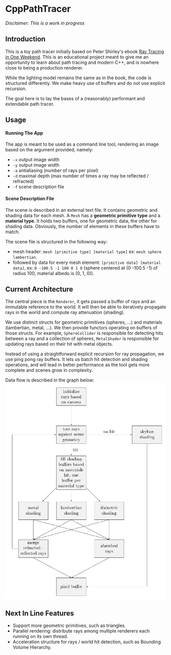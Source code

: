 # CppPathTracer

*Disclaimer: This is a work in progress*

## Introduction

This is a toy path tracer initially based on Peter Shirley's ebook [Ray Tracing in One Weekend](https://www.amazon.ca/Ray-Tracing-Weekend-Minibooks-Book-ebook/dp/B01B5AODD8). This is an educational project meant to give me an opportunity to learn about path tracing and modern C++, and is nowhere close to being a production renderer.

While the lighting model remains the same as in the book, the code is structured differently. We make heavy use of buffers and do not use explicit recursion.

The goal here is to lay the bases of a (reasonably) performant and extendable path tracer.

## Usage

#### Running The App

The app is meant to be used as a command line tool, rendering an image based on the argument provided, namely:
- ```-x``` output image width
- ```-y``` output image width
- ```-a``` antialiasing (number of rays per pixel)
- ```-d``` maximal depth (max number of times a ray may be reflected / refracted)
- ```-f``` scene description file

#### Scene Description File

The scene is described in an external text file. It contains geometric and shading data for each mesh. A ```Mesh``` has a **geometric primitive type** and a **material type**. It holds two buffers, one for geometric data, the other for shading data. Obviously, the number of elements in these buffers have to match.

The scene file is structured in the following way:
- mesh header: ```mesh [primitive type] [material type]``` ex: ```mesh sphere lambertian```.
- followed by data for every mesh element: ```[primitive data] [material data]```, ex: ```0 -100.5 -1 100 0 1 0``` (sphere centered at (0 -100.5 -1) of radius 100, material albedo is (0, 1, 0)).

## Current Architecture

The central piece is the ```Renderer```, it gets passed a buffer of rays and an immutable reference to the world. It will then be able to iteratively propagate rays in the world and compute ray attenuation (shading).

We use distinct structs for geometric primitives (spheres, ...) and materials (lambertian, metal, ...). We then provide functors operating on buffers of those structs. For example, ```SphereCollider``` is responsible for detecting hits between a ray and a collection of spheres, ```MetalShader``` is responsible for updating rays based on their hit with metal objects.

Instead of using a straightforward explicit recursion for ray propagation, we use ping pong ray buffers. It lets us batch hit detection and shading operations, and will lead in better performance as the tool gets more complete and scenes grow in complexity.

Data flow is described in the graph below:
![flow chart](./doc/graph-1.png)

## Next In Line Features
- Support more geometric primitives, such as triangles.
- Parallel rendering: distribute rays among multiple renderers each running on its own thread.
- Acceleration structure for rays / world hit detection, such as Bounding Volume Hierarchy.
